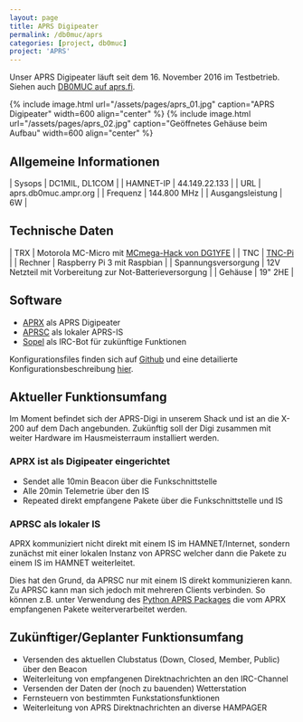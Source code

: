 ```yaml
---
layout: page
title: APRS Digipeater
permalink: /db0muc/aprs
categories: [project, db0muc]
project: 'APRS'
---
```


Unser APRS Digipeater läuft seit dem 16. November 2016 im Testbetrieb. Siehen auch [DB0MUC auf aprs.fi](http://aprs.fi/DB0MUC).

{% include image.html url="/assets/pages/aprs_01.jpg" caption="APRS Digipeater" width=600 align="center" %}
{% include image.html url="/assets/pages/aprs_02.jpg" caption="Geöffnetes Gehäuse beim Aufbau" width=600 align="center" %}
<br style="clear: both;"> 

## Allgemeine Informationen

| Sysops           | DC1MIL, DL1COM       |
| HAMNET-IP        | 44.149.22.133        |
| URL              | aprs.db0muc.ampr.org |
| Frequenz         | 144.800 MHz          |
| Ausgangsleistung | 6W                   |

## Technische Daten

| TRX     | Motorola MC-Micro mit [MCmega-Hack von DG1YFE](http://mc70.stus-disco.de/mods/cpu-modboard.html) |
| TNC     | [TNC-Pi](http://tnc-x.com/TNCPi.htm) |
| Rechner | Raspberry Pi 3 mit Raspbian |
| Spannungsversorgung | 12V Netzteil mit Vorbereitung zur Not-Batterieversorgung |
| Gehäuse | 19" 2HE |

## Software

* [APRX](http://ham.zmailer.org/oh2mqk/aprx/) als APRS Digipeater
* [APRSC](http://he.fi/aprsc/) als lokaler APRS-IS
* [Sopel](https://github.com/sopel-irc) als IRC-Bot für zukünftige Funktionen

Konfigurationsfiles finden sich auf [Github](https://github.com/dl0muc/db0muc_digipeater) und eine detailierte Konfigurationsbeschreibung [hier](/db0muc/aprs/config.html).

## Aktueller Funktionsumfang

Im Moment befindet sich der APRS-Digi in unserem Shack und ist an die X-200 auf dem Dach angebunden. Zukünftig soll der Digi zusammen mit weiter Hardware im Hausmeisterraum installiert werden.

### APRX ist als Digipeater eingerichtet
  * Sendet alle 10min Beacon über die Funkschnittstelle
  * Alle 20min Telemetrie über den IS
  * Repeated direkt empfangene Pakete über die Funkschnittstelle und IS

### APRSC als lokaler IS

APRX kommuniziert nicht direkt mit einem IS im HAMNET/Internet, sondern zunächst mit einer lokalen Instanz von APRSC welcher dann die Pakete zu einem IS im HAMNET weiterleitet.

Dies hat den Grund, da APRSC nur mit einem IS direkt kommunizieren kann. Zu APRSC kann man sich jedoch mit mehreren Clients verbinden. So können z.B. unter Verwendung des [Python APRS Packages](https://pypi.python.org/pypi/aprs/4.0.0) die vom APRX empfangenen Pakete weiterverarbeitet werden.

## Zukünftiger/Geplanter Funktionsumfang

* Versenden des aktuellen Clubstatus (Down, Closed, Member, Public) über den Beacon
* Weiterleitung von empfangenen Direktnachrichten an den IRC-Channel
* Versenden der Daten der (noch zu bauenden) Wetterstation
* Fernsteuern von bestimmten Funkstationsfunktionen
* Weiterleitung von APRS Direktnachrichten an diverse HAMPAGER
